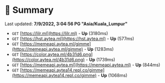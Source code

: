 # 📖 Summary
Last updated: **7/9/2022, 3:04:56 PG "Asia/Kuala_Lumpur"**

- `GET` [https://lilr.ml](https://lilr.ml) - **Up** (3180ms)
- `GET` [https://hst.aytea.ml](https://hst.aytea.ml) - **Up** (577ms)
- `GET` [https://memeapi.aytea.ml/gimme](https://memeapi.aytea.ml/gimme) - **Up** (1283ms)
- `GET` [https://color.aytea.ml/4b31d6.png](https://color.aytea.ml/4b31d6.png) - **Up** (1739ms)
- `GET` [https://memeapi.aytea.ml](https://memeapi.aytea.ml) - **Up** (844ms)
- `GET` [https://memeapi.aytea14.repl.co/gimme](https://memeapi.aytea14.repl.co/gimme) - **Up** (1068ms)

